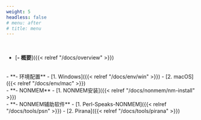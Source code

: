 ```yaml
---
weight: 5
headless: false
# menu: after
# title: menu
---
```

<br />

- [**- 概要**]({{< relref "/docs/overview" >}})
<br />
- **- 环境配置**
  - [1. Windows]({{< relref "/docs/env/win" >}})
  - [2. macOS]({{< relref "/docs/env/mac" >}})
<br />
- **- NONMEM**
  - [1. NONMEM安装]({{< relref "/docs/nonmem/nm-install" >}})
<br />
- **- NONMEM辅助软件**
  - [1. Perl-Speaks-NONMEM]({{< relref "/docs/tools/psn" >}})
  - [2. Pirana]({{< relref "/docs/tools/pirana" >}})
<br />